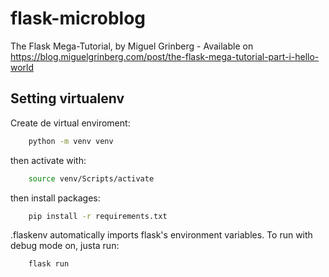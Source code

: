 # flask-microblog

The Flask Mega-Tutorial, by Miguel Grinberg - Available on https://blog.miguelgrinberg.com/post/the-flask-mega-tutorial-part-i-hello-world

## Setting virtualenv

Create de virtual enviroment:
```bash
    python -m venv venv
```
then activate with:
```bash
    source venv/Scripts/activate
```
then install packages:
```bash
    pip install -r requirements.txt
```

.flaskenv automatically imports flask's environment variables. To run with debug mode on, justa run:
```bash
    flask run
```


